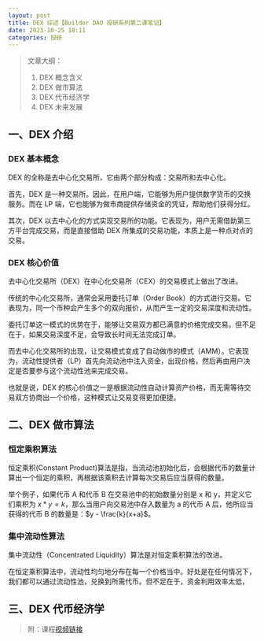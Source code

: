 ```yaml
---
layout: post
title: DEX 综述【Builder DAO 投研系列第二课笔记】
date: 2023-10-25 18:11
categories: 投研
---
```


> 文章大纲：
> 1. DEX 概念含义
> 2. DEX 做市算法
> 3. DEX 代币经济学
> 4. DEX 未来发展

## 一、DEX 介绍

### DEX 基本概念

DEX 的全称是去中心化交易所，它由两个部分构成：交易所和去中心化。

首先，DEX 是一种交易所。因此，在用户端，它能够为用户提供数字货币的交换服务。而在 LP 端，它也能够为做市商提供存储资金的凭证，帮助他们获得分红。

其次，DEX 以去中心化的方式实现交易所的功能。它表现为，用户无需借助第三方平台完成交易，而是直接借助 DEX 所集成的交易功能，本质上是一种点对点的交易。

### DEX 核心价值

去中心化交易所（DEX）在中心化交易所（CEX）的交易模式上做出了改进。

传统的中心化交易所，通常会采用委托订单（Order Book）的方式进行交易。它表现为，同一个币种会产生多个的双向报价，从而产生一定的交易深度和流动性。

委托订单这一模式的优势在于，能够让交易双方都已满意的价格完成交易。但不足在于，如果交易深度不足，会导致长时间无法完成订单。

而去中心化交易所的出现，让交易模式变成了自动做市的模式（AMM）。它表现为，流动性提供者（LP）首先向流动池中注入资金，出现价格，然后再由用户决定是否要参与这个流动性池来完成交易。

也就是说，DEX 的核心价值之一是根据流动性自动计算资产价格，而无需等待交易双方协商出一个价格，这种模式让交易变得更加便捷。

## 二、DEX 做市算法

### 恒定乘积算法

恒定乘积(Constant Product)算法是指，当流动池初始化后，会根据代币的数量计算出一个恒定的乘积，再根据该乘积去计算每次交易后应当获得的数量。

举个例子，如果代币 A 和代币 B 在交易池中的初始数量分别是 x 和 y，并定义它们乘积为 $x * y = k$，那么当用户向交易池中存入数量为 a 的代币 A 后，他所应当获得的代币 B 的数量是：$y - \frac{k}{x+a}$。

### 集中流动性算法

集中流动性（Concentrated Liquidity）算法是对恒定乘积算法的改进。

在恒定乘积算法中，流动性均匀地分布在每一个价格当中。好处是在任何情况下，我们都可以通过流动性池，兑换到所需代币。但不足在于，资金利用效率太低，

## 三、DEX 代币经济学



> 附：课程[视频链接](https://www.aliyundrive.com/s/6V2a4stVfvQ)